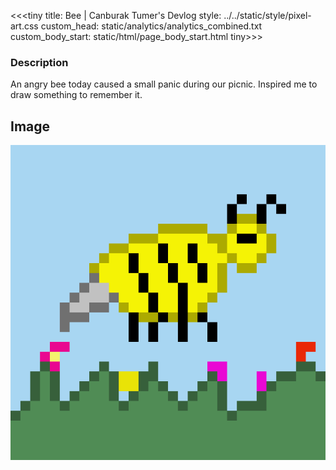 <<<tiny
title: Bee | Canburak Tumer's Devlog
style: ../../static/style/pixel-art.css
custom_head: static/analytics/analytics_combined.txt
custom_body_start: static/html/page_body_start.html
tiny>>>

### Description
An angry bee today caused a small panic during our picnic. Inspired me to draw something to remember it.

## Image
![art](../../static/pixel-art/Bee.gif)
